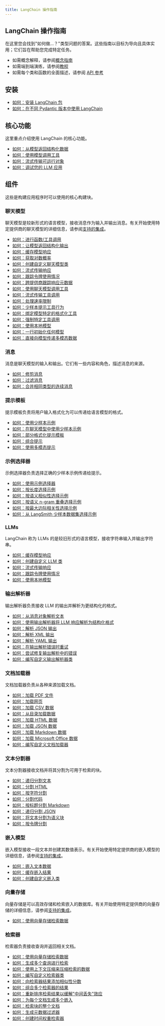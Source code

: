```yaml
---
title: LangChain 操作指南
---
```


## LangChain 操作指南

在这里您会找到"如何做...？"类型问题的答案。这些指南以目标为导向且具体实用；它们旨在帮助您完成特定任务。

- 如需概念解释，请参阅[概念指南](https://python.langchain.com/docs/concepts/)
- 如需端到端演练，请参阅[教程](https://python.langchain.com/docs/tutorials/)
- 如需每个类和函数的全面描述，请参阅 [API 参考](https://python.langchain.com/api_reference/)

## 安装

- [如何：安装 LangChain 包](https://python.langchain.com/docs/how_to/installation/)
- [如何：在不同 Pydantic 版本中使用 LangChain](https://python.langchain.com/docs/how_to/pydantic_compatibility/)

## 核心功能

这里重点介绍使用 LangChain 的核心功能。

- [如何：从模型返回结构化数据](https://python.langchain.com/docs/how_to/structured_output/)
- [如何：使用模型调用工具](https://python.langchain.com/docs/how_to/tool_calling/)
- [如何：流式传输可运行对象](https://python.langchain.com/docs/how_to/streaming/)
- [如何：调试您的 LLM 应用](https://python.langchain.com/docs/how_to/debugging/)

## 组件

这些是构建应用程序时可以使用的核心构建块。

### 聊天模型

聊天模型是较新形式的语言模型，接收消息作为输入并输出消息。有关开始使用特定提供商的聊天模型的详细信息，请参阅[支持的集成](https://python.langchain.com/docs/integrations/)。

- [如何：进行函数/工具调用](https://python.langchain.com/docs/how_to/tool_calling/)
- [如何：让模型返回结构化输出](https://python.langchain.com/docs/how_to/structured_output/)
- [如何：缓存模型响应](https://python.langchain.com/docs/how_to/chat_model_caching/)
- [如何：获取对数概率](https://python.langchain.com/docs/how_to/logprobs/)
- [如何：创建自定义聊天模型类](https://python.langchain.com/docs/how_to/custom_chat_model/)
- [如何：流式传输响应](https://python.langchain.com/docs/how_to/streaming/)
- [如何：跟踪令牌使用情况](https://python.langchain.com/docs/how_to/chat_token_usage_tracking/)
- [如何：跨提供商跟踪响应元数据](https://python.langchain.com/docs/how_to/response_metadata/)
- [如何：使用聊天模型调用工具](https://python.langchain.com/docs/how_to/tool_calling/)
- [如何：流式传输工具调用](https://python.langchain.com/docs/how_to/tool_streaming/)
- [如何：处理速率限制](https://python.langchain.com/docs/how_to/rate_limiting/)
- [如何：少样本提示工具行为](https://python.langchain.com/docs/how_to/tools_few_shot/)
- [如何：绑定模型特定的格式化工具](https://python.langchain.com/docs/how_to/tools_model_specific/)
- [如何：强制特定工具调用](https://python.langchain.com/docs/how_to/tool_choice/)
- [如何：使用本地模型](https://python.langchain.com/docs/how_to/local_llms/)
- [如何：一行初始化任何模型](https://python.langchain.com/docs/how_to/chat_models_universal_init/)
- [如何：直接向模型传递多模态数据](https://python.langchain.com/docs/how_to/multimodal_inputs/)

### 消息

消息是聊天模型的输入和输出。它们有一些内容和角色，描述消息的来源。

- [如何：修剪消息](https://python.langchain.com/docs/how_to/trim_messages/)
- [如何：过滤消息](https://python.langchain.com/docs/how_to/filter_messages/)
- [如何：合并相同类型的连续消息](https://python.langchain.com/docs/how_to/merge_message_runs/)

### 提示模板

提示模板负责将用户输入格式化为可以传递给语言模型的格式。

- [如何：使用少样本示例](https://python.langchain.com/docs/how_to/few_shot_examples/)
- [如何：在聊天模型中使用少样本示例](https://python.langchain.com/docs/how_to/few_shot_examples_chat/)
- [如何：部分格式化提示模板](https://python.langchain.com/docs/how_to/prompts_partial/)
- [如何：组合提示](https://python.langchain.com/docs/how_to/prompts_composition/)
- [如何：使用多模态提示](https://python.langchain.com/docs/how_to/multimodal_prompts/)

### 示例选择器

示例选择器负责选择正确的少样本示例传递给提示。

- [如何：使用示例选择器](https://python.langchain.com/docs/how_to/example_selectors/)
- [如何：按长度选择示例](https://python.langchain.com/docs/how_to/example_selectors_length_based/)
- [如何：按语义相似性选择示例](https://python.langchain.com/docs/how_to/example_selectors_similarity/)
- [如何：按语义 n-gram 重叠选择示例](https://python.langchain.com/docs/how_to/example_selectors_ngram/)
- [如何：按最大边际相关性选择示例](https://python.langchain.com/docs/how_to/example_selectors_mmr/)
- [如何：从 LangSmith 少样本数据集选择示例](https://python.langchain.com/docs/how_to/example_selectors_langsmith/)

### LLMs

LangChain 称为 LLMs 的是较旧形式的语言模型，接收字符串输入并输出字符串。

- [如何：缓存模型响应](https://python.langchain.com/docs/how_to/llm_caching/)
- [如何：创建自定义 LLM 类](https://python.langchain.com/docs/how_to/custom_llm/)
- [如何：流式传输响应](https://python.langchain.com/docs/how_to/streaming_llm/)
- [如何：跟踪令牌使用情况](https://python.langchain.com/docs/how_to/llm_token_usage_tracking/)
- [如何：使用本地模型](https://python.langchain.com/docs/how_to/local_llms/)

### 输出解析器

输出解析器负责接收 LLM 的输出并解析为更结构化的格式。

- [如何：从消息对象解析文本](https://python.langchain.com/docs/how_to/output_parser_text/)
- [如何：使用输出解析器将 LLM 响应解析为结构化格式](https://python.langchain.com/docs/how_to/output_parser_structured/)
- [如何：解析 JSON 输出](https://python.langchain.com/docs/how_to/output_parser_json/)
- [如何：解析 XML 输出](https://python.langchain.com/docs/how_to/output_parser_xml/)
- [如何：解析 YAML 输出](https://python.langchain.com/docs/how_to/output_parser_yaml/)
- [如何：在输出解析错误时重试](https://python.langchain.com/docs/how_to/output_parser_retry/)
- [如何：尝试修复输出解析中的错误](https://python.langchain.com/docs/how_to/output_parser_fixing/)
- [如何：编写自定义输出解析器类](https://python.langchain.com/docs/how_to/output_parser_custom/)

### 文档加载器

文档加载器负责从各种来源加载文档。

- [如何：加载 PDF 文件](https://python.langchain.com/docs/how_to/document_loader_pdf/)
- [如何：加载网页](https://python.langchain.com/docs/how_to/document_loader_web/)
- [如何：加载 CSV 数据](https://python.langchain.com/docs/how_to/document_loader_csv/)
- [如何：从目录加载数据](https://python.langchain.com/docs/how_to/document_loader_directory/)
- [如何：加载 HTML 数据](https://python.langchain.com/docs/how_to/document_loader_html/)
- [如何：加载 JSON 数据](https://python.langchain.com/docs/how_to/document_loader_json/)
- [如何：加载 Markdown 数据](https://python.langchain.com/docs/how_to/document_loader_markdown/)
- [如何：加载 Microsoft Office 数据](https://python.langchain.com/docs/how_to/document_loader_office_file/)
- [如何：编写自定义文档加载器](https://python.langchain.com/docs/how_to/document_loader_custom/)

### 文本分割器

文本分割器接收文档并将其分割为可用于检索的块。

- [如何：递归分割文本](https://python.langchain.com/docs/how_to/recursive_text_splitter/)
- [如何：分割 HTML](https://python.langchain.com/docs/how_to/HTML_text_splitter/)
- [如何：按字符分割](https://python.langchain.com/docs/how_to/character_text_splitter/)
- [如何：分割代码](https://python.langchain.com/docs/how_to/code_splitter/)
- [如何：按标题分割 Markdown](https://python.langchain.com/docs/how_to/markdown_header_text_splitter/)
- [如何：递归分割 JSON](https://python.langchain.com/docs/how_to/recursive_json_splitter/)
- [如何：将文本分割为语义块](https://python.langchain.com/docs/how_to/semantic_text_splitter/)
- [如何：按令牌分割](https://python.langchain.com/docs/how_to/split_by_token/)

### 嵌入模型

嵌入模型接收一段文本并创建其数值表示。有关开始使用特定提供商的嵌入模型的详细信息，请参阅[支持的集成](https://python.langchain.com/docs/integrations/)。

- [如何：嵌入文本数据](https://python.langchain.com/docs/how_to/embed_text/)
- [如何：缓存嵌入结果](https://python.langchain.com/docs/how_to/caching_embeddings/)
- [如何：创建自定义嵌入类](https://python.langchain.com/docs/how_to/custom_embedding/)

### 向量存储

向量存储是可以高效存储和检索嵌入的数据库。有关开始使用特定提供商的向量存储的详细信息，请参阅[支持的集成](https://python.langchain.com/docs/integrations/)。

- [如何：使用向量存储检索数据](https://python.langchain.com/docs/how_to/vectorstores/)

### 检索器

检索器负责接收查询并返回相关文档。

- [如何：使用向量存储检索数据](https://python.langchain.com/docs/how_to/vectorstore_retriever/)
- [如何：生成多个查询进行检索](https://python.langchain.com/docs/how_to/MultiQueryRetriever/)
- [如何：使用上下文压缩来压缩检索的数据](https://python.langchain.com/docs/how_to/contextual_compression/)
- [如何：编写自定义检索器类](https://python.langchain.com/docs/how_to/custom_retriever/)
- [如何：向检索器结果添加相似性分数](https://python.langchain.com/docs/how_to/add_scores_retriever/)
- [如何：组合多个检索器的结果](https://python.langchain.com/docs/how_to/ensemble_retriever/)
- [如何：重新排序检索结果以缓解"中间丢失"效应](https://python.langchain.com/docs/how_to/long_context_reorder/)
- [如何：为每个文档生成多个嵌入](https://python.langchain.com/docs/how_to/multi_vector/)
- [如何：检索块的整个文档](https://python.langchain.com/docs/how_to/parent_document_retriever/)
- [如何：生成元数据过滤器](https://python.langchain.com/docs/how_to/self_query/)
- [如何：创建时间权重检索器](https://python.langchain.com/docs/how_to/time_weighted_vectorstore/)

